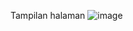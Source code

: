 Tampilan halaman
![image](https://github.com/user-attachments/assets/d2c57cbd-f490-4a41-8f12-0f953cbccd53)

